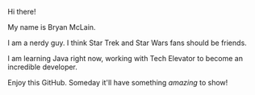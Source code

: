 Hi there!

My name is Bryan McLain.

I am a nerdy guy.  I think Star Trek and Star Wars fans should be friends.

I am learning Java right now, working with Tech Elevator to become an incredible developer.

Enjoy this GitHub.  Someday it'll have something *amazing* to show!
